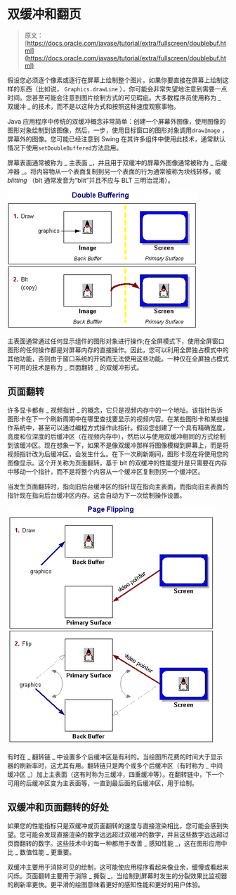 # 双缓冲和翻页

> 原文： [https://docs.oracle.com/javase/tutorial/extra/fullscreen/doublebuf.html](https://docs.oracle.com/javase/tutorial/extra/fullscreen/doublebuf.html)

假设您必须逐个像素或逐行在屏幕上绘制整个图片。如果你要直接在屏幕上绘制这样的东西（比如说， `Graphics.drawLine` ），你可能会非常失望地注意到需要一点时间。您甚至可能会注意到图片绘制方式的可见瑕疵。大多数程序员使用称为 _ 双缓冲 _ 的技术，而不是以这种方式和按照这种速度观察事物。

Java 应用程序中传统的双缓冲概念非常简单：创建一个屏幕外图像，使用图像的图形对象绘制到该图像，然后，一步，使用目标窗口的图形对象调用`drawImage` ，屏幕外的图像。您可能已经注意到 Swing 在其许多组件中使用此技术，通常默认情况下使用`setDoubleBuffered`方法启用。

屏幕表面通常被称为 _ 主表面 _，并且用于双缓冲的屏幕外图像通常被称为 _ 后缓冲器 _。将内容物从一个表面复制到另一个表面的行为通常被称为块线转移，或 _blitting_ （blt 通常发音为“blit”并且不应与 BLT 三明治混淆）。

![Double Buffering](img/ddeccaf14af9089a806dc732df92ae26.jpg)

主表面通常通过任何显示组件的图形对象进行操作;在全屏模式下，使用全屏窗口图形的任何操作都是对屏幕内存的直接操作。因此，您可以利用全屏独占模式中的其他功能，否则由于窗口系统的开销而无法使用这些功能。一种仅在全屏独占模式下可用的技术是称为 _ 页面翻转 _ 的双缓冲形式。

## 页面翻转

许多显卡都有 _ 视频指针 _ 的概念，它只是视频内存中的一个地址。该指针告诉图形卡在下一个刷新周期中在哪里查找要显示的视频内容。在某些图形卡和某些操作系统中，甚至可以通过编程方式操作此指针。假设您创建了一个具有精确宽度，高度和位深度的后缓冲区（在视频内存中），然后以与使用双缓冲相同的方式绘制到该缓冲区。现在想象一下，如果不是像双缓冲那样将图像模糊到屏幕上，而是将视频指针改为后缓冲区，会发生什么。在下一次刷新期间，图形卡现在将使用您的图像显示。这个开关称为页面翻转，基于 blt 的双缓冲的性能提升是只需要在内存中移动一个指针，而不是将整个内容从一个缓冲区复制到另一个缓冲区。

当发生页面翻转时，指向旧后台缓冲区的指针现在指向主表面，而指向旧主表面的指针现在指向后台缓冲区内存。这会自动为下一次绘制操作设置。

![Page Flipping](img/1f58918f340f41c66f3ded5c44f80e05.jpg)

有时在 _ 翻转链 _ 中设置多个后缓冲区是有利的。当绘图所花费的时间大于显示器的刷新率时，这尤其有用。翻转链只是两个或多个后缓冲区（有时称为 _ 中间缓冲区 _）加上主表面（这有时称为三缓冲，四重缓冲等）。在翻转链中，下一个可用的后缓冲区变为主表面等，一直到最后面的后缓冲区，用于绘制。

## 双缓冲和页面翻转的好处

如果您的性能指标只是双缓冲或页面翻转的速度与直接渲染相比，您可能会感到失望。您可能会发现直接渲染的数字远远超过双缓冲的数字，并且这些数字远远超过页面翻转的数字。这些技术中的每一种都用于改善 _ 感知性能 _，这在图形应用中比 _ 数值性能 _ 更重要。

双缓冲主要用于消除可见的绘制，这可能使应用程序看起来像业余，缓慢或看起来闪烁。页面翻转主要用于消除 _ 撕裂 _，当绘制到屏幕时发生的分裂效果比监视器的刷新率更快。更平滑的绘图意味着更好的感知性能和更好的用户体验。